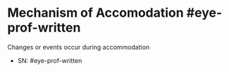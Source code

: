 # Mechanism of Accomodation #eye-prof-written
Changes or events occur during accommodation
- SN: #eye-prof-written